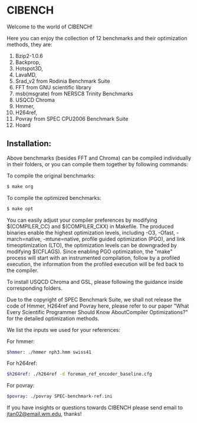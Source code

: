 # CIBENCH

Welcome to the world of CIBENCH!

Here you can enjoy the collection of 12 benchmarks and their optimization methods, they are:

1. Bzip2-1.0.6
2. Backprop, 
3. Hotspot3D,
4. LavaMD,
5. Srad_v2 from Rodinia Benchmark Suite
6. FFT from GNU scientific library
7. msb(msgrate) from NERSC8 Trinity Benchmarks
8. USQCD Chroma
9. Hmmer, 
10. H264ref,
11. Povray from SPEC CPU2006 Benchmark Suite
12. Hoard 

## Installation:

Above benchmarks (besides FFT and Chroma) can be compiled individually in their folders, or you can compile them together by following commands:

To compile the original benchmarks:
```sh
$ make org
```

To compile the optimized benchmarks:
```sh
$ make opt
```

You can easily adjust your compiler preferences by modifying $(COMPILER_CC) and $(COMPILER_CXX) in Makefile. The produced binaries enable the highest optimization levels, including -O3, -Ofast, -march=native, -mtune=native, profile guided optimization (PGO), and link timeoptimization (LTO), the optimization levels can be downgraded by modifying $(CFLAGS). Since enabling PGO optimization, the "make" process will start with an instrumented compilation, follow by a profiled execution, the information from the profiled execution will be fed back to the compiler.

To install USQCD Chroma and GSL, please following the guidance inside corresponding folders.

Due to the copyright of SPEC Benchmark Suite, we shall not release the code of Hmmer, H264ref and Povray here, please refer to our paper "What Every Scientific Programmer Should Know AboutCompiler Optimizations?" for the detailed optimization methods.

We list the inputs we used for your references:

For hmmer:
```sh
$hmmer: ./hmmer nph3.hmm swiss41
```
For h264ref:
```sh
$h264ref: ./h264ref -d foreman_ref_encoder_baseline.cfg
```
For povray:
```sh
$povray: ./povray SPEC-benchmark-ref.ini
```

If you have insights or questions towards CIBENCH please send email to jtan02@email.wm.edu, thanks!

